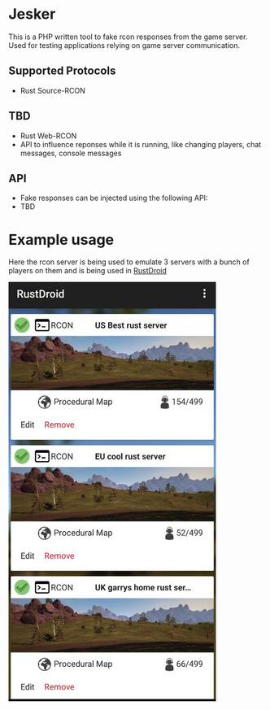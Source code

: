# Jesker
This is a PHP written tool to fake rcon responses from the game server.
Used for testing applications relying on game server communication.

## Supported Protocols
- Rust Source-RCON

## TBD
- Rust Web-RCON
- API to influence reponses while it is running, like changing players, chat messages, console messages

## API
- Fake responses can be injected using the following API:
- TBD

# Example usage

Here the rcon server is being used to emulate 3 servers with a bunch of players on them and is being used in [RustDroid](https://play.google.com/store/apps/details?id=de.mbdesigns.rustdroid)

![rustdroid example](https://raw.githubusercontent.com/atomy/jesker/refs/heads/main/docs/rustdroid-example.png)